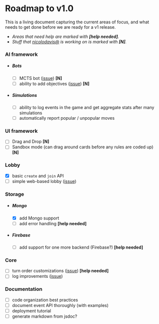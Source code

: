 # Roadmap to v1.0

This is a living document capturing the current areas of focus, and what needs to
get done before we are ready for a v1 release.

* *Areas that need help are marked with **[help needed]**.*
* *Stuff that [nicolodavis@](https://github.com/nicolodavis) is working on is marked with **[N]**.*

### AI framework

* ##### Bots

  * [ ] MCTS bot ([issue](https://github.com/google/boardgame.io/issues/7#issuecomment-389453032)) **[N]**
  * [ ] ability to add objectives ([issue](https://github.com/google/boardgame.io/issues/7#issuecomment-389453032)) **[N]**

* ##### Simulations
  * [ ] ability to log events in the game and get aggregate stats after many simulations
  * [ ] automatically report popular / unpopular moves

### UI framework

* [ ] Drag and Drop **[N]**
* [ ] Sandbox mode (can drag around cards before any rules are coded up) **[N]**

### Lobby

* [x] basic `create` and `join` API
* [ ] simple web-based lobby ([issue](https://github.com/google/boardgame.io/issues/197))

### Storage

* ##### Mongo

  * [x] add Mongo support
  * [ ] add error handling **[help needed]**

* ##### Firebase
  * [ ] add support for one more backend (Firebase?) **[help needed]**

### Core

* [ ] turn order customizations ([issue](https://github.com/google/boardgame.io/issues/154)) **[help needed]**
* [ ] log improvements ([issue](https://github.com/google/boardgame.io/issues/206))

### Documentation

* [ ] code organization best practices
* [ ] document event API thoroughly (with examples)
* [ ] deployment tutorial
* [ ] generate markdown from jsdoc?
